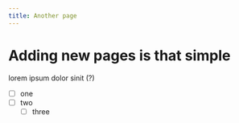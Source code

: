 ```yaml
---
title: Another page
---
```


Adding new pages is that simple
===============================


lorem ipsum dolor sinit (?)

- [ ] one
- [ ] two
  - [ ] three
